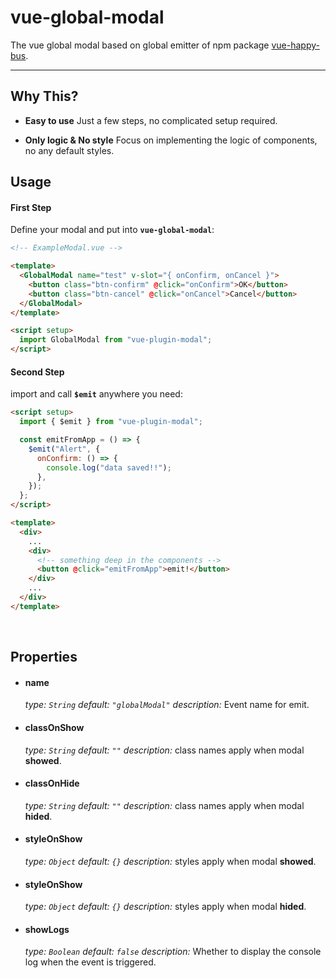 # vue-global-modal

The vue global modal based on global emitter of npm package [vue-happy-bus](https://www.npmjs.com/package/vue-happy-bus).

---

## Why This?

- **Easy to use**
  Just a few steps, no complicated setup required.
  &nbsp;

- **Only logic & No style**
  Focus on implementing the logic of components, no any default styles.
  &nbsp;

## Usage

#### First Step

Define your modal and put into **`vue-global-modal`**:

```html
<!-- ExampleModal.vue -->

<template>
  <GlobalModal name="test" v-slot="{ onConfirm, onCancel }">
    <button class="btn-confirm" @click="onConfirm">OK</button>
    <button class="btn-cancel" @click="onCancel">Cancel</button>
  </GlobalModal>
</template>

<script setup>
  import GlobalModal from "vue-plugin-modal";
</script>
```

#### Second Step

import and call **`$emit`** anywhere you need:

```html
<script setup>
  import { $emit } from "vue-plugin-modal";

  const emitFromApp = () => {
    $emit("Alert", {
      onConfirm: () => {
        console.log("data saved!!");
      },
    });
  };
</script>

<template>
  <div>
    ...
    <div>
      <!-- something deep in the components -->
      <button @click="emitFromApp">emit!</button>
    </div>
    ...
  </div>
</template>
```

&nbsp;

## Properties

- #### name

  _type: `String`_
  _default: `"globalModal"`_
  _description:_ Event name for emit.

- #### classOnShow

  _type: `String`_
  _default: `""`_
  _description:_ class names apply when modal **showed**.

- #### classOnHide

  _type: `String`_
  _default: `""`_
  _description:_ class names apply when modal **hided**.

- #### styleOnShow

  _type: `Object`_
  _default: `{}`_
  _description:_ styles apply when modal **showed**.

- #### styleOnShow

  _type: `Object`_
  _default: `{}`_
  _description:_ styles apply when modal **hided**.

- #### showLogs

  _type: `Boolean`_
  _default: `false`_
  _description:_ Whether to display the console log when the event is triggered.
